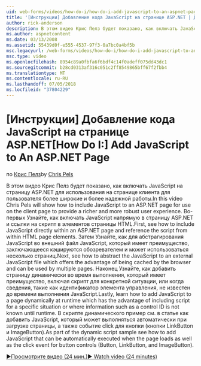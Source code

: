 ```yaml
---
uid: web-forms/videos/how-do-i/how-do-i-add-javascript-to-an-aspnet-page
title: '[Инструкции] Добавление кода JavaScript на странице ASP.NET | Документация Майкрософт'
author: rick-anderson
description: В этом видео Крис Пелз будет показано, как включать JavaScript на страницу ASP.NET для использования на странице клиента для пользователя более широкие и более надежной работы...
ms.author: aspnetcontent
ms.date: 03/13/2008
ms.assetid: 55439d0f-e555-4537-97f3-0a7bc0a4bf5b
msc.legacyurl: /web-forms/videos/how-do-i/how-do-i-add-javascript-to-an-aspnet-page
msc.type: video
ms.openlocfilehash: 8954c89a0fbfa6f6bdf4c14f0adeff075dd43dc1
ms.sourcegitcommit: b28cd0313af316c051c2ff8549865bff67f2fbb4
ms.translationtype: MT
ms.contentlocale: ru-RU
ms.lasthandoff: 07/05/2018
ms.locfileid: "37804229"
---
```

<a name="how-do-i-add-javascript-to-an-aspnet-page"></a><span data-ttu-id="77e02-103">[Инструкции] Добавление кода JavaScript на странице ASP.NET</span><span class="sxs-lookup"><span data-stu-id="77e02-103">[How Do I:] Add JavaScript to An ASP.NET Page</span></span>
====================
<span data-ttu-id="77e02-104">по [Крис Пелз](https://twitter.com/chrispels)</span><span class="sxs-lookup"><span data-stu-id="77e02-104">by [Chris Pels](https://twitter.com/chrispels)</span></span>

<span data-ttu-id="77e02-105">В этом видео Крис Пелз будет показано, как включать JavaScript на страницу ASP.NET для использования на странице клиента для пользователя более широкие и более надежной работы.</span><span class="sxs-lookup"><span data-stu-id="77e02-105">In this video Chris Pels will show how to include JavaScript to an ASP.NET page for use on the client page to provide a richer and more robust user experience.</span></span> <span data-ttu-id="77e02-106">Во-первых Узнайте, как включать JavaScript напрямую в страницу ASP.NET и ссылки на скрипт в элементов страницы HTML.</span><span class="sxs-lookup"><span data-stu-id="77e02-106">First, see how to include JavaScript directly within an ASP.NET page and reference the script from within HTML page elements.</span></span> <span data-ttu-id="77e02-107">Затем Узнайте, как для абстрагирования JavaScript во внешний файл JavaScript, который имеет преимущество, заключающееся кэшируются обозревателем и может использоваться несколько страниц.</span><span class="sxs-lookup"><span data-stu-id="77e02-107">Next, see how to abstract the JavaScript to an external JavaScript file which offers the advantage of being cached by the browser and can be used by multiple pages.</span></span> <span data-ttu-id="77e02-108">Наконец Узнайте, как добавить страницу динамически во время выполнения, который имеет преимущество, включая скрипт для конкретной ситуации, или когда сведения, такие как идентификатор элемента управления, не известен до времени выполнения JavaScript.</span><span class="sxs-lookup"><span data-stu-id="77e02-108">Lastly, learn how to add JavaScript to a page dynamically at runtime which has the advantage of including script for a specific situation or where information such as a control ID is not known until runtime.</span></span> <span data-ttu-id="77e02-109">В скрипте динамического пример см. в статье как добавить JavaScript, который может выполняться автоматически при загрузке страницы, а также событие click для кнопки (кнопки LinkButton и ImageButton).</span><span class="sxs-lookup"><span data-stu-id="77e02-109">As part of the dynamic script sample see how to add JavaScript that can be automatically executed when the page loads as well as the click event for button controls (Button, LinkButton, and ImageButton).</span></span>

[<span data-ttu-id="77e02-110">&#9654;Просмотрите видео (24 мин.)</span><span class="sxs-lookup"><span data-stu-id="77e02-110">&#9654; Watch video (24 minutes)</span></span>](https://channel9.msdn.com/Blogs/ASP-NET-Site-Videos/how-do-i-add-javascript-to-an-aspnet-page)
